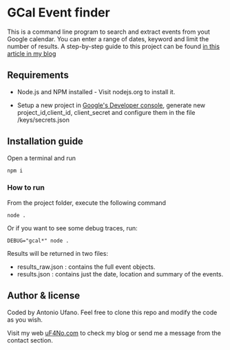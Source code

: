 # GCal Event finder
This is a command line program to search and extract events from yout Google calendar. You can enter a range of dates, keyword and limit the number of results.
A step-by-step guide to this project can be found [in this article in my blog](http://uf4no.com/articles/understanding-oauth2-authentication-to-use-google-apis-38) 

## Requirements

* Node.js and NPM installed - Visit nodejs.org to install it.

* Setup a new project in [Google's Developer console](https://console.developers.google.com/apis/dashboard), generate new project_id,client_id, client_secret and configure them in the file /keys/secrets.json

## Installation guide
Open a terminal and run
```
npm i
```

### How to run
From the project folder, execute the following command
```
node .
```
Or if you want to see some debug traces, run:
```
DEBUG="gcal*" node .
```

Results will be returned in two files:
* results_raw.json : contains the full event objects.
* results.json : contains just the date, location and summary of the events.

## Author & license
Coded by Antonio Ufano. Feel free to clone this repo and modify the code as you wish.  

Visit my web [uF4No.com](https://www.uf4no.com) to check my blog or send me a message from the contact section.
